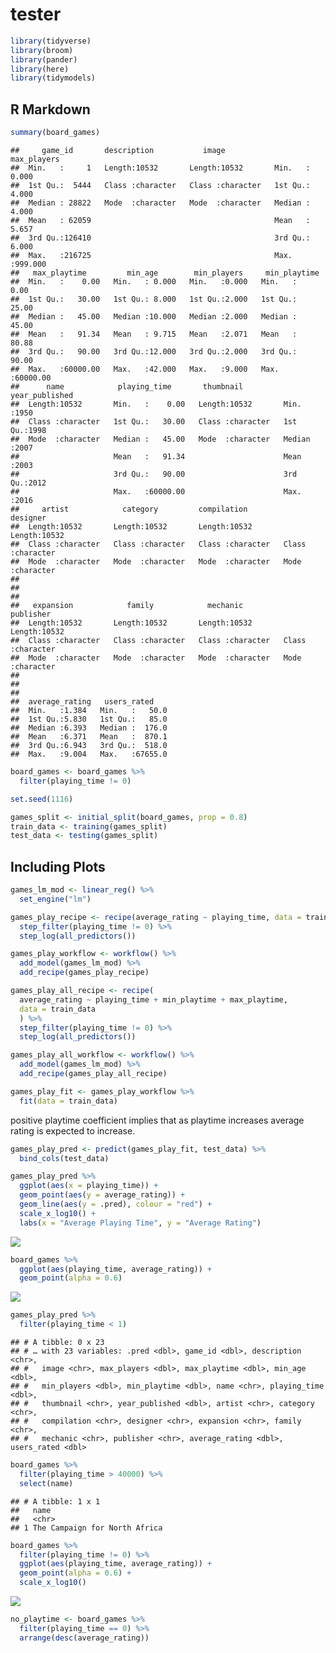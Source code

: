 tester
================

``` r
library(tidyverse)
library(broom)
library(pander)
library(here)
library(tidymodels)
```

## R Markdown

``` r
summary(board_games)
```

    ##     game_id       description           image            max_players     
    ##  Min.   :     1   Length:10532       Length:10532       Min.   :  0.000  
    ##  1st Qu.:  5444   Class :character   Class :character   1st Qu.:  4.000  
    ##  Median : 28822   Mode  :character   Mode  :character   Median :  4.000  
    ##  Mean   : 62059                                         Mean   :  5.657  
    ##  3rd Qu.:126410                                         3rd Qu.:  6.000  
    ##  Max.   :216725                                         Max.   :999.000  
    ##   max_playtime         min_age        min_players     min_playtime     
    ##  Min.   :    0.00   Min.   : 0.000   Min.   :0.000   Min.   :    0.00  
    ##  1st Qu.:   30.00   1st Qu.: 8.000   1st Qu.:2.000   1st Qu.:   25.00  
    ##  Median :   45.00   Median :10.000   Median :2.000   Median :   45.00  
    ##  Mean   :   91.34   Mean   : 9.715   Mean   :2.071   Mean   :   80.88  
    ##  3rd Qu.:   90.00   3rd Qu.:12.000   3rd Qu.:2.000   3rd Qu.:   90.00  
    ##  Max.   :60000.00   Max.   :42.000   Max.   :9.000   Max.   :60000.00  
    ##      name            playing_time       thumbnail         year_published
    ##  Length:10532       Min.   :    0.00   Length:10532       Min.   :1950  
    ##  Class :character   1st Qu.:   30.00   Class :character   1st Qu.:1998  
    ##  Mode  :character   Median :   45.00   Mode  :character   Median :2007  
    ##                     Mean   :   91.34                      Mean   :2003  
    ##                     3rd Qu.:   90.00                      3rd Qu.:2012  
    ##                     Max.   :60000.00                      Max.   :2016  
    ##     artist            category         compilation          designer        
    ##  Length:10532       Length:10532       Length:10532       Length:10532      
    ##  Class :character   Class :character   Class :character   Class :character  
    ##  Mode  :character   Mode  :character   Mode  :character   Mode  :character  
    ##                                                                             
    ##                                                                             
    ##                                                                             
    ##   expansion            family            mechanic          publisher        
    ##  Length:10532       Length:10532       Length:10532       Length:10532      
    ##  Class :character   Class :character   Class :character   Class :character  
    ##  Mode  :character   Mode  :character   Mode  :character   Mode  :character  
    ##                                                                             
    ##                                                                             
    ##                                                                             
    ##  average_rating   users_rated     
    ##  Min.   :1.384   Min.   :   50.0  
    ##  1st Qu.:5.830   1st Qu.:   85.0  
    ##  Median :6.393   Median :  176.0  
    ##  Mean   :6.371   Mean   :  870.1  
    ##  3rd Qu.:6.943   3rd Qu.:  518.0  
    ##  Max.   :9.004   Max.   :67655.0

``` r
board_games <- board_games %>%
  filter(playing_time != 0)

set.seed(1116)

games_split <- initial_split(board_games, prop = 0.8)
train_data <- training(games_split)
test_data <- testing(games_split) 
```

## Including Plots

``` r
games_lm_mod <- linear_reg() %>%
  set_engine("lm")

games_play_recipe <- recipe(average_rating ~ playing_time, data = train_data) %>%
  step_filter(playing_time != 0) %>%
  step_log(all_predictors()) 

games_play_workflow <- workflow() %>%
  add_model(games_lm_mod) %>%
  add_recipe(games_play_recipe)

games_play_all_recipe <- recipe(
  average_rating ~ playing_time + min_playtime + max_playtime,
  data = train_data
  ) %>%
  step_filter(playing_time != 0) %>%
  step_log(all_predictors())

games_play_all_workflow <- workflow() %>%
  add_model(games_lm_mod) %>%
  add_recipe(games_play_all_recipe)  

games_play_fit <- games_play_workflow %>% 
  fit(data = train_data)
```

positive playtime coefficient implies that as playtime increases average
rating is expected to increase.

``` r
games_play_pred <- predict(games_play_fit, test_data) %>%
  bind_cols(test_data)

games_play_pred %>%
  ggplot(aes(x = playing_time)) +
  geom_point(aes(y = average_rating)) +
  geom_line(aes(y = .pred), colour = "red") +
  scale_x_log10() +
  labs(x = "Average Playing Time", y = "Average Rating")
```

![](testing_files/figure-gfm/predict-1.png)<!-- -->

``` r
board_games %>%
  ggplot(aes(playing_time, average_rating)) +
  geom_point(alpha = 0.6)
```

![](testing_files/figure-gfm/plot-1.png)<!-- -->

``` r
games_play_pred %>%
  filter(playing_time < 1)
```

    ## # A tibble: 0 x 23
    ## # … with 23 variables: .pred <dbl>, game_id <dbl>, description <chr>,
    ## #   image <chr>, max_players <dbl>, max_playtime <dbl>, min_age <dbl>,
    ## #   min_players <dbl>, min_playtime <dbl>, name <chr>, playing_time <dbl>,
    ## #   thumbnail <chr>, year_published <dbl>, artist <chr>, category <chr>,
    ## #   compilation <chr>, designer <chr>, expansion <chr>, family <chr>,
    ## #   mechanic <chr>, publisher <chr>, average_rating <dbl>, users_rated <dbl>

``` r
board_games %>%
  filter(playing_time > 40000) %>%
  select(name)
```

    ## # A tibble: 1 x 1
    ##   name                         
    ##   <chr>                        
    ## 1 The Campaign for North Africa

``` r
board_games %>%
  filter(playing_time != 0) %>%
  ggplot(aes(playing_time, average_rating)) +
  geom_point(alpha = 0.6) +
  scale_x_log10()
```

![](testing_files/figure-gfm/log_scale-1.png)<!-- -->

``` r
no_playtime <- board_games %>%
  filter(playing_time == 0) %>%
  arrange(desc(average_rating))
```
